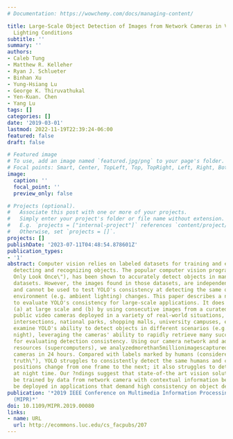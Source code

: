 ```yaml
---
# Documentation: https://wowchemy.com/docs/managing-content/

title: Large-Scale Object Detection of Images from Network Cameras in Variable Ambient
  Lighting Conditions
subtitle: ''
summary: ''
authors:
- Caleb Tung
- Matthew R. Kelleher
- Ryan J. Schlueter
- Binhan Xu
- Yung-Hsiang Lu
- George K. Thiruvathukal
- Yen-Kuan. Chen
- Yang Lu
tags: []
categories: []
date: '2019-03-01'
lastmod: 2022-11-19T22:39:24-06:00
featured: false
draft: false

# Featured image
# To use, add an image named `featured.jpg/png` to your page's folder.
# Focal points: Smart, Center, TopLeft, Top, TopRight, Left, Right, BottomLeft, Bottom, BottomRight.
image:
  caption: ''
  focal_point: ''
  preview_only: false

# Projects (optional).
#   Associate this post with one or more of your projects.
#   Simply enter your project's folder or file name without extension.
#   E.g. `projects = ["internal-project"]` references `content/project/deep-learning/index.md`.
#   Otherwise, set `projects = []`.
projects: []
publishDate: '2023-07-11T04:48:54.878601Z'
publication_types:
- '1'
abstract: Computer vision relies on labeled datasets for training and evaluation in
  detecting and recognizing objects. The popular computer vision program, YOLO (\"You
  Only Look Once\"), has been shown to accurately detect objects in many major image
  datasets. However, the images found in those datasets, are independent of one another
  and cannot be used to test YOLO's consistency at detecting the same object as its
  environment (e.g. ambient lighting) changes. This paper describes a novel effort
  to evaluate YOLO's consistency for large-scale applications. It does so by working
  (a) at large scale and (b) by using consecutive images from a curated network of
  public video cameras deployed in a variety of real-world situations, including traf?c
  intersections, national parks, shopping malls, university campuses, etc. We speci?cally
  examine YOLO's ability to detect objects in different scenarios (e.g., daytime vs.
  night), leveraging the cameras' ability to rapidly retrieve many successive images
  for evaluating detection consistency. Using our camera network and advanced computing
  resources (supercomputers), we analyzedmorethan5millionimagescapturedby140network
  cameras in 24 hours. Compared with labels marked by humans (considered as \"ground
  truth\"), YOLO struggles to consistently detect the same humans and cars as their
  positions change from one frame to the next; it also struggles to detect objects
  at night time. Our ?ndings suggest that state-of-the art vision solutions should
  be trained by data from network camera with contextual information before they can
  be deployed in applications that demand high consistency on object detection.
publication: '*2019 IEEE Conference on Multimedia Information Processing and Retrieval
  (MIPR)*'
doi: 10.1109/MIPR.2019.00080
links:
- name: URL
  url: http://ecommons.luc.edu/cs_facpubs/207
---
```


